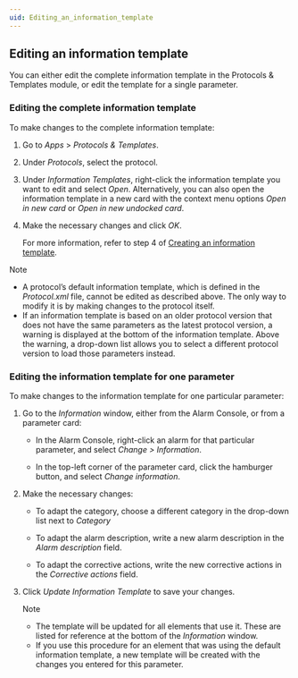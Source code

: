 ```yaml
---
uid: Editing_an_information_template
---
```


## Editing an information template

You can either edit the complete information template in the Protocols & Templates module, or edit the template for a single parameter.

### Editing the complete information template

To make changes to the complete information template:

1. Go to *Apps* > *Protocols & Templates*.

2. Under *Protocols*, select the protocol.

3. Under *Information Templates*, right-click the information template you want to edit and select *Open*. Alternatively, you can also open the information template in a new card with the context menu options *Open in new card* or *Open in new undocked card*.

4. Make the necessary changes and click *OK*.

    For more information, refer to step 4 of [Creating an information template](Creating_an_information_template.md).

> [!NOTE]
> - A protocol’s default information template, which is defined in the *Protocol.xml* file, cannot be edited as described above. The only way to modify it is by making changes to the protocol itself.
> - If an information template is based on an older protocol version that does not have the same parameters as the latest protocol version, a warning is displayed at the bottom of the information template. Above the warning, a drop-down list allows you to select a different protocol version to load those parameters instead.

### Editing the information template for one parameter

To make changes to the information template for one particular parameter:

1. Go to the *Information* window, either from the Alarm Console, or from a parameter card:

    - In the Alarm Console, right-click an alarm for that particular parameter, and select *Change \> Information*.

    - In the top-left corner of the parameter card, click the hamburger button, and select *Change information*.

2. Make the necessary changes:

    - To adapt the category, choose a different category in the drop-down list next to *Category*

    - To adapt the alarm description, write a new alarm description in the *Alarm description* field.

    - To adapt the corrective actions, write the new corrective actions in the *Corrective actions* field.

3. Click *Update Information Template* to save your changes.

    > [!NOTE]
    > - The template will be updated for all elements that use it. These are listed for reference at the bottom of the *Information* window.
    > - If you use this procedure for an element that was using the default information template, a new template will be created with the changes you entered for this parameter.
    >
